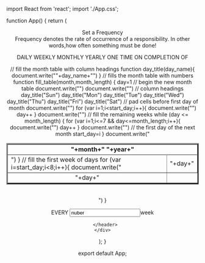 import React from 'react';
import './App.css';

function App() {
  return (
    <div className="App">
      <header className="App-header">
        <form>
        <p>
          Set  a Frequency<br>Frequency denotes the rate of occurrence of a responsibility. In other words,how often something must be done!
          </br>
        </p>
          <div>
            <label>DAILY</label>
            <label>WEEKLY</label>
            <label>MONTHLY</label>
            <label>YEARLY</label>
            <label>ONE TIME</label>
            <label>ON COMPLETION OF</label>
          </div>
          <script language="javascript"></script>

// fill the month table with column headings
function day_title(day_name){
     document.write("<TD ALIGN=center WIDTH=35>"+day_name+"</TD>")
}
// fills the month table with numbers
function fill_table(month,month_length)
{ 
  day=1
  // begin the new month table
  document.write("<TABLE BORDER=3 CELLSPACING=3 CELLPADDING=%3><TR>")
  document.write("<TD COLSPAN=7 ALIGN=center><B>"+month+"   "+year+"</B><TR>")
  // column headings
  day_title("Sun")
  day_title("Mon")
  day_title("Tue")
  day_title("Wed")
  day_title("Thu")
  day_title("Fri")
  day_title("Sat")
  // pad cells before first day of month
  document.write("</TR><TR>")
  for (var i=1;i<start_day;i++){
        document.write("<TD>")
  }
  // fill the first week of days
  for (var i=start_day;i<8;i++){
        document.write("<TD ALIGN=center>"+day+"</TD>")
        day++
  }
  document.write("<TR>")
  // fill the remaining weeks
  while (day <= month_length) {
     for (var i=1;i<=7 && day<=month_length;i++){
         document.write("<TD ALIGN=center>"+day+"</TD>")
         day++
     }
     document.write("</TR><TR>")
     // the first day of the next month
     start_day=i
  }
  document.write("</TR></TABLE><BR>")
}


</script>

<script language="javascript">

// CAHNGE the below variable to the CURRENT YEAR
year=2008

// first day of the week of the new year
today= new Date("January 1, "+year)
start_day = today.getDay() + 1   // starts with 0
fill_table("January",31)
fill_table("February",29)
fill_table("March",31)
fill_table("April",30)
fill_table("May",31)
fill_table("June",30)
fill_table("July",31)
fill_table("August",31)
fill_table("September",30)
fill_table("October",31)
fill_table("November",30)
fill_table("December",31)
</script>

       
<P>EVERY <input type="textbox" value="nuber">week</input></P>
        
        
      </header>
    </div>
  );
}

export default App;
